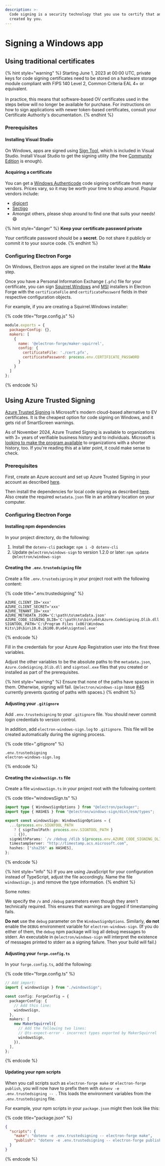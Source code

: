 ```yaml
---
description: >-
  Code signing is a security technology that you use to certify that an app was
  created by you.
---
```


# Signing a Windows app

## Using traditional certificates

{% hint style="warning" %}
Starting June 1, 2023 at 00:00 UTC, private keys for code signing certificates need to be stored on a hardware storage module compliant with FIPS 140 Level 2, Common Criteria EAL 4+ or equivalent.\
\
In practice, this means that software-based OV certificates used in the steps below will no longer be available for purchase. For instructions on how to sign applications with newer token-based certificates, consult your Certificate Authority's documentation.
{% endhint %}

### Prerequisites

#### Installing Visual Studio

On Windows, apps are signed using [Sign Tool](https://learn.microsoft.com/en-us/dotnet/framework/tools/signtool-exe), which is included in Visual Studio. Install Visual Studio to get the signing utility (the free [Community Edition](https://visualstudio.microsoft.com/vs/community/) is enough).

#### Acquiring a certificate

You can get a [Windows Authenticode](https://learn.microsoft.com/en-us/windows-hardware/drivers/install/authenticode) code signing certificate from many vendors. Prices vary, so it may be worth your time to shop around. Popular vendors include:

* [digicert](https://www.digicert.com/dc/code-signing/microsoft-authenticode.htm)
* [Sectigo](https://sectigo.com/ssl-certificates-tls/code-signing)
* Amongst others, please shop around to find one that suits your needs! 😄

{% hint style="danger" %}
**Keep your certificate password private**

Your certificate password should be a **secret**. Do not share it publicly or commit it to your source code.
{% endhint %}

### Configuring Electron Forge

On Windows, Electron apps are signed on the installer level at the **Make** step.

Once you have a Personal Information Exchange (`.pfx`) file for your certificate, you can sign [Squirrel.Windows](../../config/makers/squirrel.windows.md) and [MSI](../../config/makers/wix-msi.md) installers in Electron Forge with the `certificateFile` and `certificatePassword` fields in their respective configuration objects.

For example, if you are creating a Squirrel.Windows installer:

{% code title="forge.config.js" %}
```javascript
module.exports = {
  packagerConfig: {},
  makers: [
    {
      name: '@electron-forge/maker-squirrel',
      config: {
        certificateFile: './cert.pfx',
        certificatePassword: process.env.CERTIFICATE_PASSWORD
      }
    }
  ]
};
```
{% endcode %}

## Using Azure Trusted Signing

[Azure Trusted Signing](https://azure.microsoft.com/en-us/products/trusted-signing) is Microsoft's modern cloud-based alternative to EV certificates. It is the cheapest option for code signing on Windows, and it gets rid of SmartScreen warnings.

As of November 2024, Azure Trusted Signing is available to organizations with 3+ years of verifiable business history and to individuals. Microsoft is [looking to make the program available](https://github.com/Azure/trusted-signing-action/issues/42#issuecomment-2488402061) to organizations with a shorter history, too. If you're reading this at a later point, it could make sense to check.

### Prerequisites <a href="#prerequisites-trusted-signing" id="prerequisites-trusted-signing"></a>

First, create an Azure account and set up Azure Trusted Signing in your account as described [here](https://melatonin.dev/blog/code-signing-on-windows-with-azure-trusted-signing/).

Then install the dependencies for local code signing as described [here](https://melatonin.dev/blog/code-signing-on-windows-with-azure-trusted-signing/#step-8-signing-locally). Also create the required `metadata.json` file in an arbitrary location on your computer.

### Configuring Electron Forge <a href="#configuring-forge-trusted-signing" id="configuring-forge-trusted-signing"></a>

#### Installing npm dependencies

In your project directory, do the following:

1. Install the `dotenv-cli` package: `npm i -D dotenv-cli`
2. Update `@electron/windows-sign` to version 1.2.0 or later: `npm update @electron/windows-sign`

#### Creating the `.env.trustedsigning` file

Create a file `.env.trustedsigning` in your project root with the following content:

{% code title=".env.trustedsigning" %}
```text
AZURE_CLIENT_ID='xxx'
AZURE_CLIENT_SECRET='xxx'
AZURE_TENANT_ID='xxx'
AZURE_METADATA_JSON='C:\path\to\metadata.json'
AZURE_CODE_SIGNING_DLIB='C:\path\to\bin\x64\Azure.CodeSigning.Dlib.dll'
SIGNTOOL_PATH='C:\Program Files (x86)\Windows Kits\10\bin\10.0.26100.0\x64\signtool.exe'
```
{% endcode %}

Fill in the credentials for your Azure App Registration user into the first three variables.

Adjust the other variables to be the absolute paths to the `metadata.json`, `Azure.CodeSigning.Dlib.dll` and `signtool.exe` files that you created or installed as part of the prerequisites.

{% hint style="warning" %}
Ensure that none of the paths have spaces in them. Otherwise, signing will fail. (`@electron/windows-sign` issue [#45](https://github.com/electron/windows-sign/issues/45) currently prevents quoting of paths with spaces.)
{% endhint %}

#### Adjusting your `.gitignore`

Add `.env.trustedsigning` to your `.gitignore` file. You should never commit login credentials to version control.

In addition, add `electron-windows-sign.log` to `.gitignore`. This file will be created automatically during the signing process.

{% code title=".gitignore" %}
```gitignore
.env.trustedsigning
electron-windows-sign.log
```
{% endcode %}

#### Creating the `windowsSign.ts` file

Create a file `windowsSign.ts` in your project root with the following content:

{% code title="windowsSign.ts" %}
```typescript
import type { WindowsSignOptions } from "@electron/packager";
import type { HASHES } from "@electron/windows-sign/dist/esm/types";

export const windowsSign: WindowsSignOptions = {
  ...(process.env.SIGNTOOL_PATH
    ? { signToolPath: process.env.SIGNTOOL_PATH }
    : {}),
  signWithParams: `/v /debug /dlib ${process.env.AZURE_CODE_SIGNING_DLIB} /dmdf ${process.env.AZURE_METADATA_JSON}`,
  timestampServer: "http://timestamp.acs.microsoft.com",
  hashes: ["sha256" as HASHES],
};
```
{% endcode %}

{% hint style="info" %}
If you are using JavaScript for your configuration instead of TypeScript, adjust the file accordingly. Name the file `windowsSign.js` and remove the type information.
{% endhint %}

Some notes:

We specify the `/v` and `/debug` parameters even though they aren't technically required. This ensures that warnings are logged if timestamping fails.

**Do not** use the `debug` parameter on the `WindowsSignOptions`. Similarly, **do not** enable the `DEBUG` environment variable for `electron-windows-sign`. (If you do either of them, the `debug` npm package will log all debug messages to stderr. An executable in `@electron/windows-sign` will interpret the existence of messages printed to stderr as a signing failure. Then your build will fail.)

#### Adjusting your `forge.config.ts`

In your `forge.config.ts`, add the following:

{% code title="forge.config.ts" %}
```typescript
// Add import:
import { windowsSign } from "./windowsSign";

const config: ForgeConfig = {
  packagerConfig: {
    // Add this line:
    windowsSign,
  },
  makers: [
    new MakerSquirrel({
      // Add the following two lines:
      // @ts-expect-error - incorrect types exported by MakerSquirrel
      windowsSign,
    }),
  ],
};
```
{% endcode %}

#### Updating your npm scripts

<!-- markdownlint-disable-next-line MD038 -->
When you call scripts such as `electron-forge make` or `electron-forge publish`, you will now have to prefix them with `dotenv -e .env.trustedsigning -- `. This loads the environment variables from the `.env.trustedsigning` file.

For example, your npm scripts in your `package.json` might then look like this:

{% code title="package.json" %}
```json
{
  "scripts": {
    "make": "dotenv -e .env.trustedsigning -- electron-forge make",
    "publish": "dotenv -e .env.trustedsigning -- electron-forge publish"
  }
}
```
{% endcode %}
